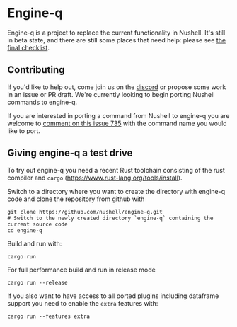 # Engine-q

Engine-q is a project to replace the current functionality in Nushell. It's still in beta state, and there are still some places that need help: please see [the final checklist](https://github.com/nushell/engine-q/issues/735).

## Contributing

If you'd like to help out, come join us on the [discord](https://discord.gg/NtAbbGn) or propose some work in an issue or PR draft. We're currently looking to begin porting Nushell commands to engine-q.

If you are interested in porting a command from Nushell to engine-q you are welcome to
[comment on this issue 735](https://github.com/nushell/engine-q/issues/735) with the command name you would like to port.

## Giving engine-q a test drive

To try out engine-q you need a recent Rust toolchain consisting of the rust compiler and `cargo` (https://www.rust-lang.org/tools/install).

Switch to a directory where you want to create the directory with engine-q code and clone the repository from github with

```
git clone https://github.com/nushell/engine-q.git
# Switch to the newly created directory `engine-q` containing the current source code
cd engine-q
```

Build and run with:

```
cargo run
```

For full performance build and run in release mode

```
cargo run --release
```

If you also want to have access to all ported plugins including dataframe support you need to enable the `extra` features with:

```
cargo run --features extra
```
